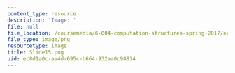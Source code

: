 ```yaml
---
content_type: resource
description: 'Image: '
file: null
file_location: /coursemedia/6-004-computation-structures-spring-2017/ec8d1a0caa4d695cb664932aa0c94834_Slide15.png
file_type: image/png
resourcetype: Image
title: Slide15.png
uid: ec8d1a0c-aa4d-695c-b664-932aa0c94834
---
```

